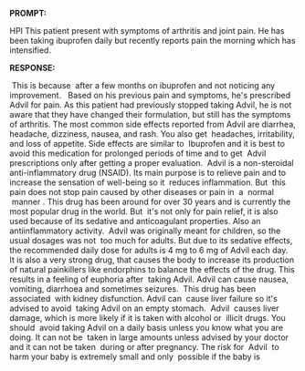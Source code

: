 **PROMPT:**

HPI This patient present with symptoms of arthritis and joint pain. He has been taking ibuprofen daily but recently reports pain the morning which has intensified. 

**RESPONSE:**

  This is because  after a few months on ibuprofen and not noticing any improvement.   Based on his previous pain and symptoms, he's prescribed  Advil for pain. As this patient had previously stopped taking Advil, he is not aware that they have changed their formulation, but still has the symptoms of arthritis. The most common side effects reported from Advil are diarrhea, headache, dizziness, nausea, and rash. You also get  headaches, irritability, and loss of appetite. Side effects are similar to  Ibuprofen and it is best to avoid this medication for prolonged periods of time and to get  Advil prescriptions only after getting a proper evaluation.  Advil is a non-steroidal anti-inflammatory drug (NSAID). Its main purpose is to relieve pain and to increase the sensation of well-being so it  reduces inflammation. But  this pain does not stop pain caused by other diseases or pain in  a  normal  manner . This drug has been around for over 30 years and is currently the most popular drug in the world. But  it's not only for pain relief, it is also used because of its sedative and anticoagulant properties. Also an antiinflammatory activity.  Advil was originally meant for children, so the usual dosages was not  too much for adults. But due to its sedative effects, the recommended daily dose for adults is 4 mg to 6 mg of Advil each day.  It is also a very strong drug, that causes the body to increase its production of natural painkillers like endorphins to balance the effects of the drug. This results in a feeling of euphoria after  taking Advil. Advil can cause nausea, vomiting, diarrhoea and sometimes seizures.  This drug has been associated  with kidney disfunction. Advil can  cause liver failure so it's advised to avoid  taking Advil on an empty stomach.  Advil  causes liver damage, which is more likely if it is taken with alcohol or  illicit drugs. You should  avoid taking Advil on a daily basis unless you know what you are doing. It can not be  taken in large amounts unless advised by your doctor and it can not be taken  during or after pregnancy. The risk for  Advil  to harm your baby is extremely small and only  possible if the baby is